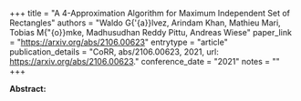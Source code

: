 +++
title = "A 4-Approximation Algorithm for Maximum Independent Set of Rectangles"
authors = "Waldo G{\'{a}}lvez, Arindam Khan, Mathieu Mari, Tobias M{\"{o}}mke, Madhusudhan Reddy Pittu, Andreas Wiese"
paper_link = "https://arxiv.org/abs/2106.00623"
entrytype = "article"
publication_details = "CoRR, abs/2106.00623, 2021, url: <a href='https://arxiv.org/abs/2106.00623' target='_blank'>https://arxiv.org/abs/2106.00623</a>."
conference_date = "2021"
notes = ""
+++

<b>Abstract:</b>
